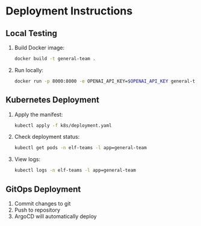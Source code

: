 
# Deployment Instructions

## Local Testing
1. Build Docker image:
   ```bash
   docker build -t general-team .
   ```

2. Run locally:
   ```bash
   docker run -p 8000:8000 -e OPENAI_API_KEY=$OPENAI_API_KEY general-team
   ```

## Kubernetes Deployment
1. Apply the manifest:
   ```bash
   kubectl apply -f k8s/deployment.yaml
   ```

2. Check deployment status:
   ```bash
   kubectl get pods -n elf-teams -l app=general-team
   ```

3. View logs:
   ```bash
   kubectl logs -n elf-teams -l app=general-team
   ```

## GitOps Deployment
1. Commit changes to git
2. Push to repository
3. ArgoCD will automatically deploy
